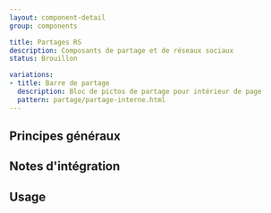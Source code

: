 ```yaml
---
layout: component-detail
group: components

title: Partages RS
description: Composants de partage et de réseaux sociaux
status: Brouillon

variations:
- title: Barre de partage
  description: Bloc de pictos de partage pour intérieur de page
  pattern: partage/partage-interne.html
---
```



## Principes généraux


## Notes d'intégration


## Usage